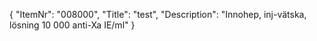 {
  "ItemNr": "008000",
  "Title": "test",
  "Description": "Innohep, inj-vätska, lösning 10 000 anti-Xa IE/ml"
}